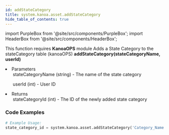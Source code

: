 ```yaml
---
id: addStateCategory
title: system.kanoa.asset.addStateCategory
hide_table_of_contents: true
---
```


import PurpleBox from '@site/src/components/PurpleBox';
import HeaderBox from '@site/src/components/HeaderBox';

<PurpleBox>This function requires <b>KanoaOPS</b> module</PurpleBox>
<HeaderBox header="Description">Adds a State Category to the stateCategory table (kanoaOPS)</HeaderBox>
<HeaderBox header="Syntax">
    <b>addStateCategory(stateCategoryName, userId)</b>
    <li> Parameters <br />
        <ul>stateCategoryName (string) - The name of the state category</ul>
        <ul>userId (int) - User ID</ul>
    </li>
    <li> Returns <br />
        <ul>stateCategoryId (int) - The ID of the newly added state category</ul>
    </li>
</HeaderBox>

### Code Examples

```python
# Example Usage:
state_category_id = system.kanoa.asset.addStateCategory('Category_Name', 789)
